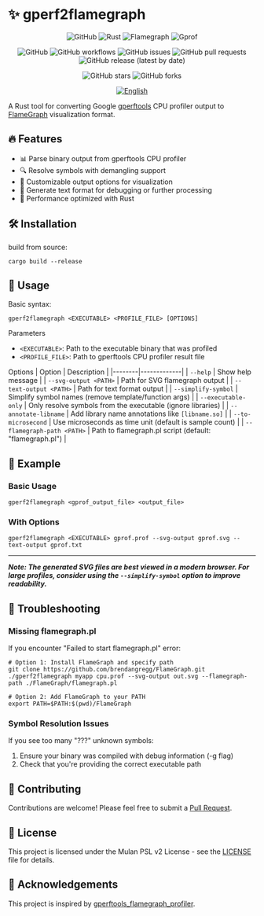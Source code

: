 # ✨ gperf2flamegraph

<div align="center">
<img alt="GitHub" src="https://img.shields.io/badge/github-%23121011.svg?style=for-the-badge&amp;logo=github&amp;logoColor=white">
<img alt="Rust" src="https://img.shields.io/badge/rust-%23000000.svg?style=for-the-badge&amp;logo=rust&amp;logoColor=white">
<img alt="Flamegraph" src="https://img.shields.io/badge/flamegraph-%23FF6F61.svg?style=for-the-badge&amp;logo=flamegraph&amp;logoColor=white">
<img alt="Gprof" src="https://img.shields.io/badge/gprof-%23FF6F61.svg?style=for-the-badge&amp;logo=gprof&amp;logoColor=white">

![GitHub](https://img.shields.io/github/license/Emin017/gperf2flamegraph)
![GitHub workflows](https://img.shields.io/github/actions/workflow/status/Emin017/gperf2flamegraph/build.yml)
![GitHub issues](https://img.shields.io/github/issues/Emin017/gperf2flamegraph)
![GitHub pull requests](https://img.shields.io/github/issues-pr/Emin017/gperf2flamegraph)
![GitHub release (latest by date)](https://img.shields.io/github/v/release/Emin017/gperf2flamegraph)

![GitHub stars](https://img.shields.io/github/stars/Emin017/gperf2flamegraph?style=social)
![GitHub forks](https://img.shields.io/github/forks/Emin017/gperf2flamegraph?style=social)

[![English](https://img.shields.io/badge/English-README-2ea44f?style=for-the-badge)](README.md)
<!-- [![中文](https://img.shields.io/badge/中文-介绍-FF6F61?style=for-the-badge)](README_CN.md) -->
</div>

A Rust tool for converting Google [gperftools](https://github.com/gperftools/gperftools) CPU profiler output to [FlameGraph](https://www.brendangregg.com/flamegraphs.html) visualization format.

## 🔥 Features

* 📊 Parse binary output from gperftools CPU profiler
* 🔍 Resolve symbols with demangling support
* 🧰 Customizable output options for visualization
* 📝 Generate text format for debugging or further processing
* 🚀 Performance optimized with Rust

## 🛠️ Installation

build from source:
```shell
cargo build --release
```

## 📖 Usage
Basic syntax:
```shell
gperf2flamegraph <EXECUTABLE> <PROFILE_FILE> [OPTIONS]
```

Parameters
* `<EXECUTABLE>`: Path to the executable binary that was profiled
* `<PROFILE_FILE>`: Path to gperftools CPU profiler result file

Options
| Option | Description |
|--------|-------------|
| `--help` | Show help message |
| `--svg-output <PATH>`  | Path for SVG flamegraph output |
| `--text-output <PATH>` | Path for text format output |
| `--simplify-symbol`	 | Simplify symbol names (remove template/function args) |
| `--executable-only`	 | Only resolve symbols from the executable (ignore libraries) |
| `--annotate-libname` | Add library name annotations like `[libname.so]` |
| `--to-microsecond` | Use microseconds as time unit (default is sample count) |
| `--flamegraph-path <PATH>` | Path to flamegraph.pl script (default: "flamegraph.pl") |

## 🧪 Example

### Basic Usage
```shell
gperf2flamegraph <gprof_output_file> <output_file>
```

### With Options
```shell
gperf2flamegraph <EXECUTABLE> gprof.prof --svg-output gprof.svg --text-output gprof.txt
```

---

***Note: The generated SVG files are best viewed in a modern browser. For large profiles, consider using the `--simplify-symbol` option to improve readability.***
## 🔧 Troubleshooting
### Missing flamegraph.pl
If you encounter "Failed to start flamegraph.pl" error:
```shell
# Option 1: Install FlameGraph and specify path
git clone https://github.com/brendangregg/FlameGraph.git
./gperf2flamegraph myapp cpu.prof --svg-output out.svg --flamegraph-path ./FlameGraph/flamegraph.pl

# Option 2: Add FlameGraph to your PATH
export PATH=$PATH:$(pwd)/FlameGraph
```

### Symbol Resolution Issues

If you see too many "???" unknown symbols:

1. Ensure your binary was compiled with debug information (-g flag)
2. Check that you're providing the correct executable path

## 🤝 Contributing
Contributions are welcome! Please feel free to submit a [Pull Request](https://github.com/Emin017/gperf2flamegraph/pulls).

## 📄 License
This project is licensed under the Mulan PSL v2 License - see the [LICENSE](LICENSE) file for details.

## 🙏 Acknowledgements
This project is inspired by [gperftools_flamegraph_profiler](https://github.com/dwangxxx/gperftools_flamegraph_profiler).